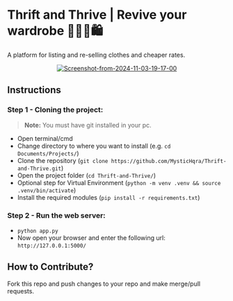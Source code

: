 # Thrift and Thrive | Revive your wardrobe 👕👗🛒🛍️
A platform for listing and re-selling clothes and cheaper rates.

<p align="center">
<a href="https://ibb.co/9qj8cJq"><img src="https://i.ibb.co/jLF6bdL/Screenshot-from-2024-11-03-19-17-00.png" alt="Screenshot-from-2024-11-03-19-17-00" border="0"></a>
</p>

## Instructions
### Step 1 - Cloning the project:
> **Note:** You must have git installed in your pc.
- Open terminal/cmd
- Change directory to where you want to install (e.g. `cd Documents/Projects/`)
- Clone the repository (`git clone https://github.com/MysticHqra/Thrift-and-Thrive.git`)
- Open the project folder (`cd Thrift-and-Thrive/`)
- Optional step for Virtual Environment (`python -m venv .venv && source .venv/bin/activate`)
- Install the required modules (`pip install -r requirements.txt`)

### Step 2 - Run the web server:
- `python app.py`
- Now open your browser and enter the following url: `http://127.0.0.1:5000/`

## How to Contribute?
Fork this repo and push changes to your repo and make merge/pull requests.